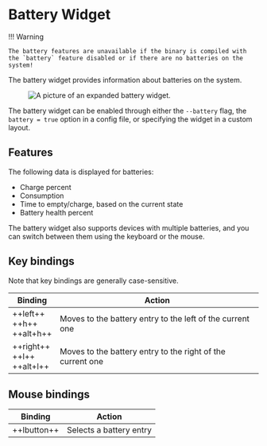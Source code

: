 # Battery Widget

!!! Warning

    The battery features are unavailable if the binary is compiled with the `battery` feature disabled or if there are no batteries on the system!

The battery widget provides information about batteries on the system.

<figure>
    <img src="../../../assets/screenshots/battery.webp" alt="A picture of an expanded battery widget."/>
</figure>

The battery widget can be enabled through either the `--battery` flag, the `battery = true` option in a config file, or specifying the widget in a custom layout.

## Features

The following data is displayed for batteries:

- Charge percent
- Consumption
- Time to empty/charge, based on the current state
- Battery health percent

The battery widget also supports devices with multiple batteries, and you can switch between them using the keyboard or the mouse.

## Key bindings

Note that key bindings are generally case-sensitive.

| Binding                               | Action                                                     |
| ------------------------------------- | ---------------------------------------------------------- |
| ++left++ <br/> ++h++ <br/> ++alt+h++  | Moves to the battery entry to the left of the current one  |
| ++right++ <br/> ++l++ <br/> ++alt+l++ | Moves to the battery entry to the right of the current one |

## Mouse bindings

| Binding     | Action                  |
| ----------- | ----------------------- |
| ++lbutton++ | Selects a battery entry |
